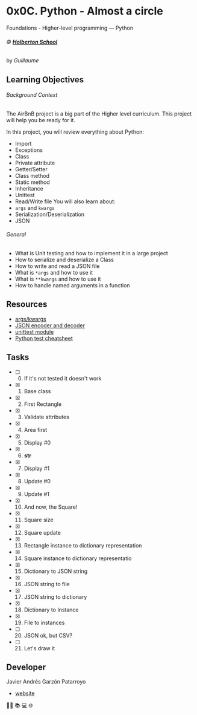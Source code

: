 # 0x0C. Python - Almost a circle
Foundations - Higher-level programming ― Python

###### :copyright: **[Holberton School](https://www.holbertonschool.com/)**
by _Guillaume_

## Learning Objectives
###### Background Context
The AirBnB project is a big part of the Higher level curriculum. This project will help you be ready for it.

In this project, you will review everything about Python:

* Import
* Exceptions
* Class
* Private attribute
* Getter/Setter
* Class method
* Static method
* Inheritance
* Unittest
* Read/Write file
You will also learn about:
* ```args``` and ```kwargs```
* Serialization/Deserialization
* JSON

###### General
* What is Unit testing and how to implement it in a large project
* How to serialize and deserialize a Class
* How to write and read a JSON file
* What is ```*args``` and how to use it
* What is ```**kwargs``` and how to use it
* How to handle named arguments in a function

## Resources
* [args/kwargs](https://pythontips.com/2013/08/04/args-and-kwargs-in-python-explained/)
* [JSON encoder and decoder](https://docs.python.org/3/library/json.html)
* [unittest module](https://docs.python.org/3.4/library/unittest.html#module-unittest)
* [Python test cheatsheet](https://www.pythonsheets.com/notes/python-tests.html)

## Tasks
* [ ] 0. If it's not tested it doesn't work
* [x] 1. Base class
* [x] 2. First Rectangle
* [x] 3. Validate attributes
* [x] 4. Area first
* [x] 5. Display #0
* [x] 6. __str__
* [x] 7. Display #1
* [x] 8. Update #0
* [x] 9. Update #1
* [x] 10. And now, the Square!
* [x] 11. Square size
* [x] 12. Square update
* [x] 13. Rectangle instance to dictionary representation
* [x] 14. Square instance to dictionary representatio
* [x] 15. Dictionary to JSON string
* [x] 16. JSON string to file
* [x] 17. JSON string to dictionary
* [x] 18. Dictionary to Instance
* [x] 19. File to instances
* [ ] 20. JSON ok, but CSV?
* [ ] 21. Let's draw it

## Developer
Javier Andrés Garzón Patarroyo
- [website](https://tecnoayuda.co/)

:man_technologist: :books: :computer: :globe_with_meridians:
